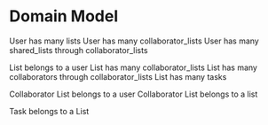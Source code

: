 # Domain Model

User has many lists
User has many collaborator_lists
User has many shared_lists through collaborator_lists

List belongs to a user
List has many collaborator_lists
List has many collaborators through collaborator_lists
List has many tasks

Collaborator List belongs to a user
Collaborator List belongs to a list

Task belongs to a List
